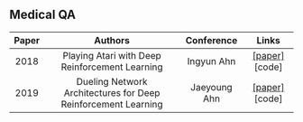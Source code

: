 ## Medical QA

Paper | Authors | Conference | Links
:---: | :---: | :---: | :---:
2018| Playing Atari with Deep Reinforcement Learning | Ingyun Ahn | [[paper]](https://www.cs.toronto.edu/~vmnih/docs/dqn.pdf) [code]
2019| Dueling Network Architectures for Deep Reinforcement Learning| Jaeyoung Ahn | [[paper]](https://arxiv.org/abs/1511.06581)[code]
